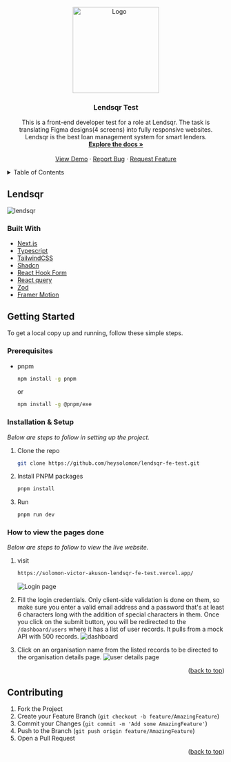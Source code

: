 <a name="readme-top"></a>

<div align="center">
  <a href="https://github.com/heysolomon/lendsqr-fe-test/">
    <img src="https://github.com/heysolomon/lendsqr-fe-test/assets/59674245/f685e10d-b65a-4607-8b95-84fd143028b0" alt="Logo" width="200" height="">
  </a>

  <h3 align="center">Lendsqr Test</h3>

  <p align="center">
   This is a front-end developer test for a role at Lendsqr. The task is translating Figma designs(4 screens) into fully responsive websites. Lendsqr is the best loan management system for smart lenders. 
    <br />
    <a href="https://github.com/heysolomon/lendsqr-fe-test/"><strong>Explore the docs »</strong></a>
    <br />
    <br />
    <a href="https://solomon-victor-akuson-lendsqr-fe-test.vercel.app/">View Demo</a>
    ·
    <a href="https://github.com/heysolomon/lendsqr-fe-test/">Report Bug</a>
    ·
    <a href="https://github.com/heysolomon/lendsqr-fe-test/issues">Request Feature</a>
  </p>
</div>

<!-- Table of Contents -->
<details>
  <summary>Table of Contents</summary>
  <ol>
    <li><a href="#built-with">Built With</a></li>
    <li><a href="#getting-started">Getting Started</a></li>
    <li><a href="#view">Viewing website on the web</a></li>
    <li><a href="#contributing">Contributing</a></li>
  </ol>
</details>

## Lendsqr

![lendsqr](https://github.com/heysolomon/lendsqr-fe-test/assets/59674245/41c1dcc8-a3c0-4933-aa97-2e11663d9ccf)

### Built With

* [Next.js](https://nextjs.org/)
* [Typescript](https://www.typescriptlang.org/)
* [TailwindCSS](https://tailwindcss.com/)
* [Shadcn](https://ui.shadcn.com/)
* [React Hook Form](https://react-hook-form.com/)
* [React query](https://tanstack.com/query/latest)
* [Zod](https://zod.dev/)
* [Framer Motion](https://www.framer.com/motion/introduction/)

<!-- Getting Started -->
## Getting Started

To get a local copy up and running, follow these simple steps.

### Prerequisites

* pnpm
  ```sh
  npm install -g pnpm
  ```
  or 

    ```sh
    npm install -g @pnpm/exe
    ```


### Installation & Setup

_Below are steps to follow in setting up the project._

1. Clone the repo
   ```sh
   git clone https://github.com/heysolomon/lendsqr-fe-test.git
   ```
2. Install PNPM packages
   ```sh
   pnpm install
   ```
3. Run
   ```sh
   pnpm run dev
   ```
   
### How to view the pages done

_Below are steps to follow to view the live website._

1. visit
   ```sh
   https://solomon-victor-akuson-lendsqr-fe-test.vercel.app/
   ```
   ![Login page](https://github.com/heysolomon/lendsqr-fe-test/assets/59674245/8f9febfa-acd3-4949-b8ad-aab322c3818c)

2. Fill the login credentials. Only client-side validation is done on them, so make sure you enter a valid email address and a password that's at least 6 characters long with the addition of special characters in them. Once you click on the submit button, you will be redirected to the ```/dashboard/users``` where it has a list of user records. It pulls from a mock API with 500 records.
![dashboard](https://github.com/heysolomon/lendsqr-fe-test/assets/59674245/fe64615a-b86f-46b2-aa33-bb8c85b771c1)

3. Click on an organisation name from the listed records to be directed to the organisation details page.
   ![user details page](https://github.com/heysolomon/lendsqr-fe-test/assets/59674245/a8b5f174-13b8-4089-92bf-2ce7ad60e9bd)


<p align="right">(<a href="#readme-top">back to top</a>)</p>


<!-- CONTRIBUTING -->
## Contributing

1. Fork the Project
2. Create your Feature Branch (`git checkout -b feature/AmazingFeature`)
3. Commit your Changes (`git commit -m 'Add some AmazingFeature'`)
4. Push to the Branch (`git push origin feature/AmazingFeature`)
5. Open a Pull Request

<p align="right">(<a href="#readme-top">back to top</a>)</p>
